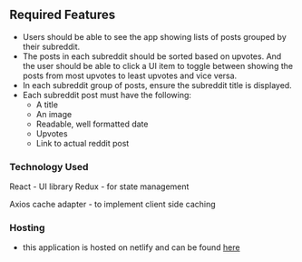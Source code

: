 ## Required Features

- Users should be able to see the app showing lists of posts grouped by their subreddit.
- The posts in each subreddit should be sorted based on upvotes. And the user should be able to click a UI item to toggle between showing the posts from most upvotes to least upvotes and vice versa.
- In each subreddit group of posts, ensure  the subreddit title is displayed.
- Each subreddit post must have the following:
  - A title
  - An image
  - Readable, well formatted date
  - Upvotes
  - Link to actual reddit post

### Technology Used
React - UI library
Redux - for state management

Axios cache adapter - to implement client side caching

### Hosting

- this application is hosted on netlify and can be found [here](https://spa-reddit-clone.netlify.app/)

